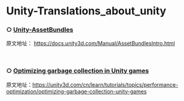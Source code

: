 # **Unity-Translations_about_unity**

### ○ [Unity-AssetBundles](Articles/Unity-AssetBundles.md)

原文地址： https://docs.unity3d.com/Manual/AssetBundlesIntro.html

​                                 



### ○ [Optimizing garbage collection in Unity games](Articles/Optimizing_garbage_collection_in_Unity_games.md)

原文地址：<https://unity3d.com/cn/learn/tutorials/topics/performance-optimization/optimizing-garbage-collection-unity-games>








